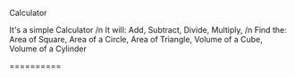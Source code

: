 Calculator

It's a simple Calculator /n
It will:
  Add,
  Subtract,
  Divide,
  Multiply, /n
Find the:
  Area of Square,
  Area of a Circle,
  Area of Triangle,
  Volume of a Cube,
  Volume of a Cylinder

==========
